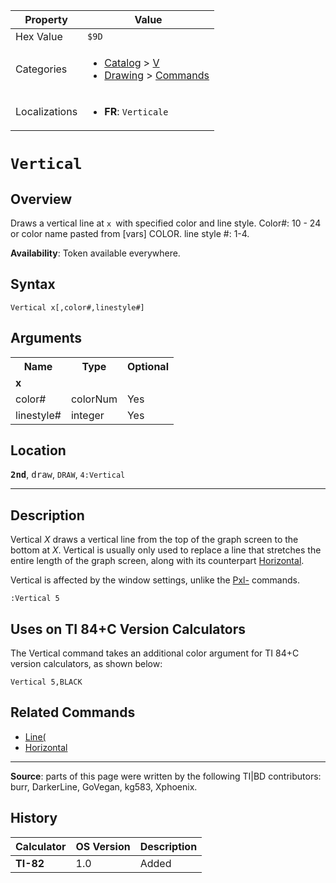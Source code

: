 | Property      | Value |
|---------------|-------|
| Hex Value     | `$9D`|
| Categories    | <ul><li>[Catalog](<../categories/Catalog.md>) > [V](<../categories/Catalog.md#V>)</li><li>[Drawing](<../categories/Drawing.md>) > [Commands](<../categories/Drawing.md#Commands>)</li></ul> |
| Localizations | <ul><li><b>FR</b>: `Verticale `</li></ul> |

# `Vertical `

## Overview
Draws a vertical line at `x `with specified color and line style.
Color#: 10 - 24 or color name pasted from [vars] COLOR.
line style #: 1-4.


<b>Availability</b>: Token available everywhere.

## Syntax
`Vertical x[,color#,linestyle#]`

## Arguments
<table>
<tr><th>Name</th><th>Type</th><th>Optional</th></tr>

<tr><td><b>x</b></td><td></td><td></td></tr>

<tr><td>color#</td><td>colorNum</td><td>Yes</td></tr>

<tr><td>linestyle#</td><td>integer</td><td>Yes</td></tr>

</table>

## Location
<tt><kbd><b>2nd</b></kbd></tt>, <kbd>draw</kbd>, `DRAW`, `4:Vertical`
<hr>

## Description

Vertical _X_ draws a vertical line from the top of the graph screen to the bottom at _X_. Vertical is usually only used to replace a line that stretches the entire length of the graph screen, along with its counterpart [Horizontal](Horizontal.md).

Vertical is affected by the window settings, unlike the [Pxl-](pxl-on) commands.

```ti-basic
:Vertical 5
```

## Uses on TI 84+C Version Calculators

The Vertical command takes an additional color argument for TI 84+C version calculators, as shown below:

```ti-basic
Vertical 5,BLACK
```

## Related Commands

*   [Line(](Line\(.md)
*   [Horizontal](Horizontal.md)

* * *

**Source**: parts of this page were written by the following TI|BD contributors: burr, DarkerLine, GoVegan, kg583, Xphoenix.

## History
| Calculator | OS Version | Description |
|------------|------------|-------------|
| <b>TI-82</b> | 1.0 | Added |


